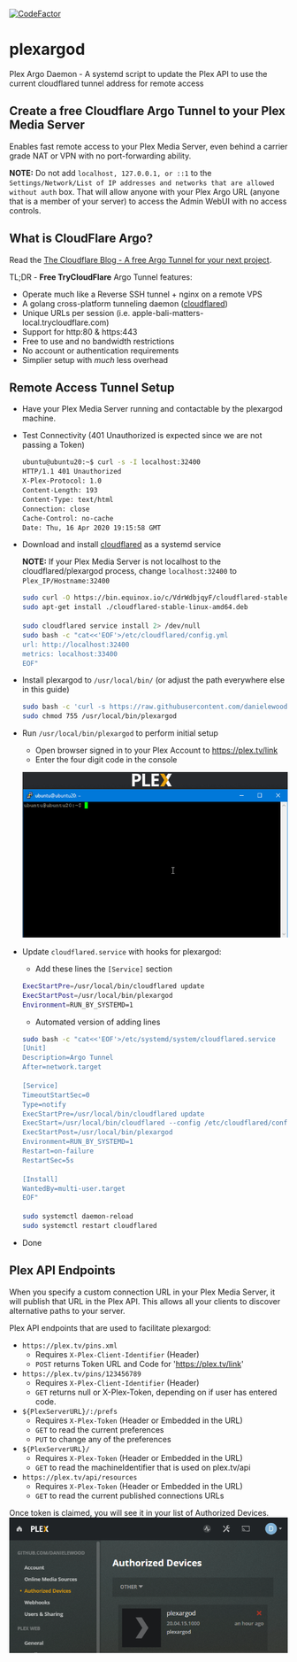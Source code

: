[![CodeFactor](https://www.codefactor.io/repository/github/danielewood/plexargod/badge)](https://www.codefactor.io/repository/github/danielewood/plexargod)

# plexargod 
Plex Argo Daemon - A systemd script to update the Plex API to use the current cloudflared tunnel address for remote access

## Create a **free** Cloudflare Argo Tunnel to your Plex Media Server

Enables fast remote access to your Plex Media Server, even behind a carrier grade NAT or VPN with no port-forwarding ability.

**NOTE:** Do not add `localhost, 127.0.0.1, or ::1` to the `Settings/Network/List of IP addresses and networks that are allowed without auth` box. That will allow anyone with your Plex Argo URL (anyone that is a member of your server) to access the Admin WebUI with no access controls.

## What is CloudFlare Argo?

Read the [The Cloudflare Blog - A free Argo Tunnel for your next project](https://blog.cloudflare.com/a-free-argo-tunnel-for-your-next-project/).

TL;DR - **Free TryCloudFlare** Argo Tunnel features:
 - Operate much like a Reverse SSH tunnel + nginx on a remote VPS
 - A golang cross-platform tunneling daemon ([cloudflared](https://developers.cloudflare.com/argo-tunnel/downloads/))
 - Unique URLs per session (i.e. apple-bali-matters-local.trycloudflare.com)
 - Support for http:80 & https:443
 - Free to use and no bandwidth restrictions
 - No account or authentication requirements
 - Simplier setup with _much_ less overhead

## Remote Access Tunnel Setup

- Have your Plex Media Server running and contactable by the plexargod machine.
- Test Connectivity (401 Unauthorized is expected since we are not passing a Token)

  ```bash
  ubuntu@ubuntu20:~$ curl -s -I localhost:32400
  HTTP/1.1 401 Unauthorized
  X-Plex-Protocol: 1.0
  Content-Length: 193
  Content-Type: text/html
  Connection: close
  Cache-Control: no-cache
  Date: Thu, 16 Apr 2020 19:15:58 GMT
  ```

- Download and install [cloudflared](https://developers.cloudflare.com/argo-tunnel/downloads/) as a systemd service
    
  **NOTE:** If your Plex Media Server is not localhost to the cloudflared/plexargod process, change `localhost:32400` to `Plex_IP/Hostname:32400`
  
  ```bash
  sudo curl -O https://bin.equinox.io/c/VdrWdbjqyF/cloudflared-stable-linux-amd64.deb
  sudo apt-get install ./cloudflared-stable-linux-amd64.deb
  
  sudo cloudflared service install 2> /dev/null
  sudo bash -c "cat<<'EOF'>/etc/cloudflared/config.yml
  url: http://localhost:32400
  metrics: localhost:33400
  EOF"
  ```
- Install plexargod to `/usr/local/bin/` (or adjust the path everywhere else in this guide)
  ```bash
  sudo bash -c 'curl -s https://raw.githubusercontent.com/danielewood/plexargod/master/plexargod.sh > /usr/local/bin/plexargod'
  sudo chmod 755 /usr/local/bin/plexargod
  ```

- Run `/usr/local/bin/plexargod` to perform initial setup
  - Open browser signed in to your Plex Account to https://plex.tv/link
  - Enter the four digit code in the console

  ![](plexargod-first-run.gif)

- Update `cloudflared.service` with hooks for plexargod:
  - Add these lines the `[Service]` section
  ```bash
  ExecStartPre=/usr/local/bin/cloudflared update
  ExecStartPost=/usr/local/bin/plexargod
  Environment=RUN_BY_SYSTEMD=1
  ```
  - Automated version of adding lines
  ```bash
  sudo bash -c "cat<<'EOF'>/etc/systemd/system/cloudflared.service
  [Unit]
  Description=Argo Tunnel
  After=network.target

  [Service]
  TimeoutStartSec=0
  Type=notify
  ExecStartPre=/usr/local/bin/cloudflared update
  ExecStart=/usr/local/bin/cloudflared --config /etc/cloudflared/config.yml --origincert /etc/cloudflared/cert.pem --no-autoupdate
  ExecStartPost=/usr/local/bin/plexargod
  Environment=RUN_BY_SYSTEMD=1
  Restart=on-failure
  RestartSec=5s

  [Install]
  WantedBy=multi-user.target
  EOF"
  
  sudo systemctl daemon-reload
  sudo systemctl restart cloudflared
  ```
- Done

## Plex API Endpoints

When you specify a custom connection URL in your Plex Media Server, it will publish that URL in the Plex API. This allows all your clients to discover alternative paths to your server. 

Plex API endpoints that are used to facilitate plexargod:
  - `https://plex.tv/pins.xml`
    - Requires `X-Plex-Client-Identifier` (Header)
    - `POST` returns Token URL and Code for 'https://plex.tv/link'
  - `https://plex.tv/pins/123456789`
    - Requires `X-Plex-Client-Identifier` (Header)
    - `GET` returns null or X-Plex-Token, depending on if user has entered code.
  - `${PlexServerURL}/:/prefs`
    - Requires `X-Plex-Token` (Header or Embedded in the URL)
    - `GET` to read the current preferences
    - `PUT` to change any of the preferences
  - `${PlexServerURL}/`
    - Requires `X-Plex-Token` (Header or Embedded in the URL)
    - `GET` to read the machineIdentifier that is used on plex.tv/api
  - `https://plex.tv/api/resources`
    - Requires `X-Plex-Token` (Header or Embedded in the URL)
    - `GET` to read the current published connections URLs

Once token is claimed, you will see it in your list of Authorized Devices.
![](plexargod-authorized-devices.png)
